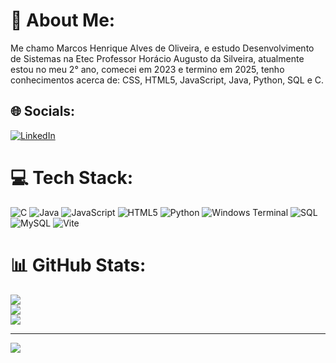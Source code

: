 # 💫 About Me:
 Me chamo Marcos Henrique Alves de Oliveira, e estudo Desenvolvimento de Sistemas na Etec Professor Horácio Augusto da Silveira, atualmente estou no meu 2° ano, comecei em 2023 e termino em 2025, tenho conhecimentos acerca de: CSS, HTML5, JavaScript, Java, Python, SQL e C.


## 🌐 Socials:
[![LinkedIn](https://img.shields.io/badge/LinkedIn-%230077B5.svg?logo=linkedin&logoColor=white)](https://linkedin.com/in/https://www.linkedin.com/in/marcos-oliveira-6a0aba272/) 

# 💻 Tech Stack:
![C](https://img.shields.io/badge/c-%2300599C.svg?style=for-the-badge&logo=c&logoColor=white) ![Java](https://img.shields.io/badge/java-%23ED8B00.svg?style=for-the-badge&logo=openjdk&logoColor=white) ![JavaScript](https://img.shields.io/badge/javascript-%23323330.svg?style=for-the-badge&logo=javascript&logoColor=%23F7DF1E) ![HTML5](https://img.shields.io/badge/html5-%23E34F26.svg?style=for-the-badge&logo=html5&logoColor=white) ![Python](https://img.shields.io/badge/python-3670A0?style=for-the-badge&logo=python&logoColor=ffdd54) ![Windows Terminal](https://img.shields.io/badge/Windows%20Terminal-%234D4D4D.svg?style=for-the-badge&logo=windows-terminal&logoColor=white) ![SQL](https://img.shields.io/badge/-SQL-02569B?style=logo=sql&logoColor=white) ![MySQL](https://img.shields.io/badge/mysql-%2300000f.svg?style=for-the-badge&logo=mysql&logoColor=white) ![Vite](https://img.shields.io/badge/vite-%23646CFF.svg?style=for-the-badge&logo=vite&logoColor=white)
# 📊 GitHub Stats:
![](https://github-readme-stats.vercel.app/api?username=SavanKronos&theme=merko&hide_border=false&include_all_commits=true&count_private=false)<br/>
![](https://github-readme-streak-stats.herokuapp.com/?user=SavanKronos&theme=merko&hide_border=false)<br/>
![](https://github-readme-stats.vercel.app/api/top-langs/?username=SavanKronos&theme=merko&hide_border=false&include_all_commits=true&count_private=false&layout=compact)

---
[![](https://visitcount.itsvg.in/api?id=SavanKronos&icon=0&color=0)](https://visitcount.itsvg.in)

<!-- Proudly created with GPRM ( https://gprm.itsvg.in ) -->
